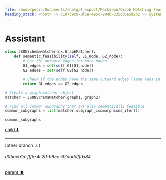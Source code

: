 ```yaml
---
file: /home/pedro/Documents/chatgpt_export/Markdown/Graph Matching Feasibility Explanation.md
heading_stack: <root> -> c107c9c9-8f6a-495c-904b-235d56a5d2b2 -> System -> 201c3e31-2aa4-4889-bf9a-7b2f47a7b304 -> System -> aaa251a3-5cb0-4526-a1ed-39cc659d7cc2 -> User -> 77b07057-503b-4e8f-bac8-e1a6de24738f -> Assistant -> Syntactic Feasibility -> Semantic Feasibility -> aaa2c26f-c4b8-4e51-8df5-fd93d6377e9e -> User -> 5103b6c1-bfb8-4864-8c23-7d1455a6a36d -> Assistant -> d1235c26-f990-48c6-b489-d93d840c3431 -> Assistant -> 4f565871-050f-49dd-955b-dc794660f886 -> Tool -> 217fd290-3683-4577-a0a6-24d240457cfa -> Assistant -> 0232b550-a655-4b35-8e31-c171ada0f0bf -> Assistant
---
```

# Assistant

```python
class JSONSchemaMatcher(nx.GraphMatcher):
    def semantic_feasibility(self, G1_node, G2_node):
        # Get the outward edges for both nodes
        G1_edges = set(self.G1[G1_node])
        G2_edges = set(self.G2[G2_node])
        
        # Check if the nodes have the same outward edges (same keys in JSON)
        return G1_edges == G2_edges

# Create a graph matcher object
matcher = JSONSchemaMatcher(graph1, graph2)

# Find all common subgraphs that are also semantically feasible
common_subgraphs = list(matcher.subgraph_isomorphisms_iter())

common_subgraphs
```

[child ⬇️](#d05aeb1d-fff5-4a2d-b95c-62aaddffda84)

---

(other branch ⎇)
###### d05aeb1d-fff5-4a2d-b95c-62aaddffda84
[parent ⬆️](#0232b550-a655-4b35-8e31-c171ada0f0bf)
